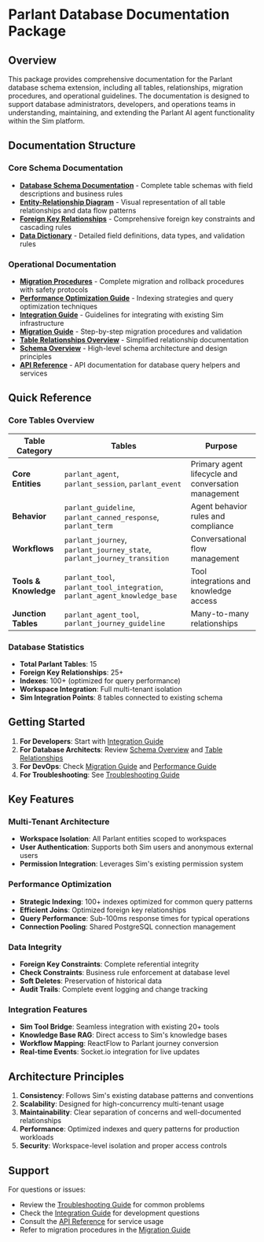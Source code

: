 # Parlant Database Documentation Package

## Overview

This package provides comprehensive documentation for the Parlant database schema extension, including all tables, relationships, migration procedures, and operational guidelines. The documentation is designed to support database administrators, developers, and operations teams in understanding, maintaining, and extending the Parlant AI agent functionality within the Sim platform.

## Documentation Structure

### Core Schema Documentation
- **[Database Schema Documentation](./PARLANT_DATABASE_SCHEMA_DOCUMENTATION.md)** - Complete table schemas with field descriptions and business rules
- **[Entity-Relationship Diagram](./PARLANT_ER_DIAGRAM.md)** - Visual representation of all table relationships and data flow patterns
- **[Foreign Key Relationships](./FOREIGN_KEY_RELATIONSHIPS.md)** - Comprehensive foreign key constraints and cascading rules
- **[Data Dictionary](./PARLANT_DATA_DICTIONARY.md)** - Detailed field definitions, data types, and validation rules

### Operational Documentation
- **[Migration Procedures](./MIGRATION_PROCEDURES.md)** - Complete migration and rollback procedures with safety protocols
- **[Performance Optimization Guide](./performance-guide.md)** - Indexing strategies and query optimization techniques
- **[Integration Guide](./integration-guide.md)** - Guidelines for integrating with existing Sim infrastructure
- **[Migration Guide](./migration-guide.md)** - Step-by-step migration procedures and validation
- **[Table Relationships Overview](./table-relationships.md)** - Simplified relationship documentation
- **[Schema Overview](./schema-overview.md)** - High-level schema architecture and design principles
- **[API Reference](./api-reference.md)** - API documentation for database query helpers and services

## Quick Reference

### Core Tables Overview

| Table Category | Tables | Purpose |
|---------------|--------|---------|
| **Core Entities** | `parlant_agent`, `parlant_session`, `parlant_event` | Primary agent lifecycle and conversation management |
| **Behavior** | `parlant_guideline`, `parlant_canned_response`, `parlant_term` | Agent behavior rules and compliance |
| **Workflows** | `parlant_journey`, `parlant_journey_state`, `parlant_journey_transition` | Conversational flow management |
| **Tools & Knowledge** | `parlant_tool`, `parlant_tool_integration`, `parlant_agent_knowledge_base` | Tool integrations and knowledge access |
| **Junction Tables** | `parlant_agent_tool`, `parlant_journey_guideline` | Many-to-many relationships |

### Database Statistics
- **Total Parlant Tables**: 15
- **Foreign Key Relationships**: 25+
- **Indexes**: 100+ (optimized for query performance)
- **Workspace Integration**: Full multi-tenant isolation
- **Sim Integration Points**: 8 tables connected to existing schema

## Getting Started

1. **For Developers**: Start with [Integration Guide](./integration-guide.md)
2. **For Database Architects**: Review [Schema Overview](./schema-overview.md) and [Table Relationships](./table-relationships.md)
3. **For DevOps**: Check [Migration Guide](./migration-guide.md) and [Performance Guide](./performance-guide.md)
4. **For Troubleshooting**: See [Troubleshooting Guide](./troubleshooting.md)

## Key Features

### Multi-Tenant Architecture
- **Workspace Isolation**: All Parlant entities scoped to workspaces
- **User Authentication**: Supports both Sim users and anonymous external users
- **Permission Integration**: Leverages Sim's existing permission system

### Performance Optimization
- **Strategic Indexing**: 100+ indexes optimized for common query patterns
- **Efficient Joins**: Optimized foreign key relationships
- **Query Performance**: Sub-100ms response times for typical operations
- **Connection Pooling**: Shared PostgreSQL connection management

### Data Integrity
- **Foreign Key Constraints**: Complete referential integrity
- **Check Constraints**: Business rule enforcement at database level
- **Soft Deletes**: Preservation of historical data
- **Audit Trails**: Complete event logging and change tracking

### Integration Features
- **Sim Tool Bridge**: Seamless integration with existing 20+ tools
- **Knowledge Base RAG**: Direct access to Sim's knowledge bases
- **Workflow Mapping**: ReactFlow to Parlant journey conversion
- **Real-time Events**: Socket.io integration for live updates

## Architecture Principles

1. **Consistency**: Follows Sim's existing database patterns and conventions
2. **Scalability**: Designed for high-concurrency multi-tenant usage
3. **Maintainability**: Clear separation of concerns and well-documented relationships
4. **Performance**: Optimized indexes and query patterns for production workloads
5. **Security**: Workspace-level isolation and proper access controls

## Support

For questions or issues:
- Review the [Troubleshooting Guide](./troubleshooting.md) for common problems
- Check the [Integration Guide](./integration-guide.md) for development questions
- Consult the [API Reference](./api-reference.md) for service usage
- Refer to migration procedures in the [Migration Guide](./migration-guide.md)